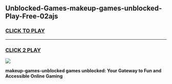 
## Unblocked-Games-makeup-games-unblocked-Play-Free-02ajs
<h3>
<a href="https://premium76.site?title=makeup-games-unblocked&ref=12A">CLICK TO PLAY</a></h3>
<hr>

<h3>
<a href="https://premium76.site?title=makeup-games-unblocked&ref=12A">CLICK 2 PLAY</a>
  
</h3>

<a href="https://premium76.site?title=makeup-games-unblocked&ref=12A"><img src="https://clearcache.store/games.png"></a>


**makeup-games-unblocked games unblocked: Your Gateway to Fun and Accessible Online Gaming**
